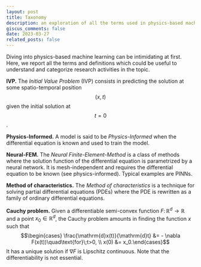 ```yaml
---
layout: post
title: Taxonomy
description: an exploration of all the terms used in physics-based machine learning
giscus_comments: false
date: 2023-03-27
related_posts: false
---
```


Diving into physics-based machine learning can be intimidating at first. Here, we report all the terms and definitions which could be useful to understand and categorize research activities in the topic.

**IVP.** The *Initial Value Problem* (IVP) consists in predicting the solution at some spatio-temporal position $$(x,t)$$ given the initial solution at $$t=0$$.

**Physics-Informed.** A model is said to be *Physics-Informed* when the differential equation is known and used to train the model.

**Neural-FEM.** The *Neural Finite-Element-Method* is a class of methods where the solution function of the differential equation is parametrized by a neural network. It is mesh-independent and requires the differential equation to be known (see physics-informed). Typical examples are PINNs.

**Method of characteristics.** The *Method of characteristics* is a technique for solving partial differential equations (PDEs) where the PDE is rewritten as a family of ordinary differential equations.

**Cauchy problem.** Given a differentiable semi-convex function $F\colon\mathbb{R}^d\to\mathbb{R}$ and a point $x_0\in\mathbb{R}^d$, the Cauchy problem amounts in finding the function $x$ such that
$$\begin{cases} \frac{\mathrm{d}x(t)}{\mathrm{d}t} &= - \nabla F(x(t))\quad\text{for}\;t>0, \\ x(0) &= x_0.\end{cases}$$
It has a unique solution if $\nabla F$ is Lipschitz continuous.
Note that the differentiability is not essential.
